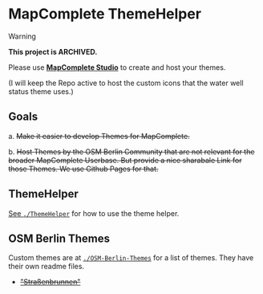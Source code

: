 # MapComplete ThemeHelper

> [!WARNING]
> **This project is ARCHIVED.**
>
> Please use [**MapComplete Studio**](https://mapcomplete.org/studio.html) to create and host your themes.

(I will keep the Repo active to host the custom icons that the water well status theme uses.)

## Goals

a. ~~Make it easier to develop Themes for MapComplete.~~

b. ~~Host Themes by the OSM Berlin Community that are not relevant for the broader MapComplete Userbase. But provide a nice sharabale Link for those Themes. We use Github Pages for that.~~

## ThemeHelper

[See `./ThemeHelper`](./ThemeHelper) for how to use the theme helper.

## OSM Berlin Themes

Custom themes are at [`./OSM-Berlin-Themes`](./OSM-Berlin-Themes) for a list of themes. They have their own readme files.

- ~~["Straßenbrunnen"](https://mapcomplete.osm.be/theme?userlayout=https://tordans.github.io/MapComplete-ThemeHelper/OSM-Berlin-Themes/man_made-walter_well-status-checker/theme.json)~~
